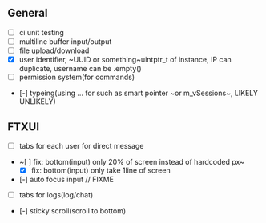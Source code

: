 ## General
- [ ] ci unit testing
- [ ] multiline buffer input/output
- [ ] file upload/download
- [x] user identifier, ~UUID or something~uintptr_t of instance, IP can duplicate, username can be .empty()
- [ ] permission system(for commands)
- [-] typeing(using ... for such as smart pointer ~or m_vSessions~, LIKELY UNLIKELY)

## FTXUI

- [ ] tabs for each user for direct message
- ~[ ] fix: bottom(input) only 20% of screen instead of hardcoded px~
    - [x] fix: bottom(input) only take 1line of screen
- [-] auto focus input // FIXME
- [ ] tabs for logs(log/chat)
- [-] sticky scroll(scroll to bottom)

